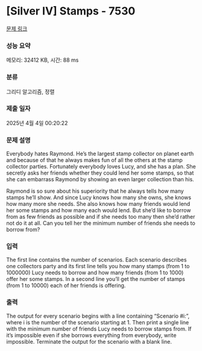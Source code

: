 # [Silver IV] Stamps - 7530 

[문제 링크](https://www.acmicpc.net/problem/7530) 

### 성능 요약

메모리: 32412 KB, 시간: 88 ms

### 분류

그리디 알고리즘, 정렬

### 제출 일자

2025년 4월 4일 00:20:22

### 문제 설명

<p>Everybody hates Raymond. He’s the largest stamp collector on planet earth and because of that he always makes fun of all the others at the stamp collector parties. Fortunately everybody loves Lucy, and she has a plan. She secretly asks her friends whether they could lend her some stamps, so that she can embarrass Raymond by showing an even larger collection than his.</p>

<p>Raymond is so sure about his superiority that he always tells how many stamps he’ll show. And since Lucy knows how many she owns, she knows how many more she needs. She also knows how many friends would lend her some stamps and how many each would lend. But she’d like to borrow from as few friends as possible and if she needs too many then she’d rather not do it at all. Can you tell her the minimum number of friends she needs to borrow from?</p>

### 입력 

 <p>The first line contains the number of scenarios. Each scenario describes one collectors party and its first line tells you how many stamps (from 1 to 1000000) Lucy needs to borrow and how many friends (from 1 to 1000) offer her some stamps. In a second line you’ll get the number of stamps (from 1 to 10000) each of her friends is offering.</p>

### 출력 

 <p>The output for every scenario begins with a line containing “Scenario #i:”, where i is the number of the scenario starting at 1. Then print a single line with the minimum number of friends Lucy needs to borrow stamps from. If it’s impossible even if she borrows everything from everybody, write impossible. Terminate the output for the scenario with a blank line.</p>

